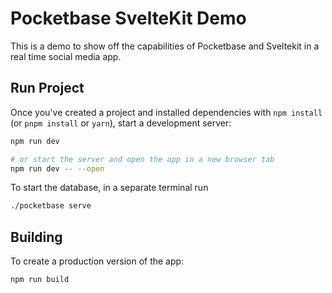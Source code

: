 # Pocketbase SvelteKit Demo

This is a demo to show off the capabilities of Pocketbase and Sveltekit in a real time social media app.

## Run Project

Once you've created a project and installed dependencies with `npm install` (or `pnpm install` or `yarn`), start a development server:

```bash
npm run dev

# or start the server and open the app in a new browser tab
npm run dev -- --open
```

To start the database, in a separate terminal run

```bash
./pocketbase serve
```

## Building

To create a production version of the app:

```bash
npm run build
```

